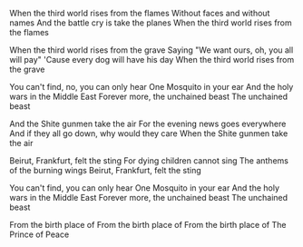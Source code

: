 When the third world rises from the flames
Without faces and without names
And the battle cry is take the planes
When the third world rises from the flames

When the third world rises from the grave
Saying "We want ours, oh, you all will pay"
'Cause every dog will have his day
When the third world rises from the grave

You can't find, no, you can only hear
One Mosquito in your ear
And the holy wars in the Middle East
Forever more, the unchained beast
The unchained beast

And the Shite gunmen take the air
For the evening news goes everywhere
And if they all go down, why would they care
When the Shite gunmen take the air

Beirut, Frankfurt, felt the sting
For dying children cannot sing
The anthems of the burning wings
Beirut, Frankfurt, felt the sting

You can't find, you can only hear
One Mosquito in your ear
And the holy wars in the Middle East
Forever more, the unchained beast
The unchained beast

From the birth place of
From the birth place of
From the birth place of
The Prince of Peace
